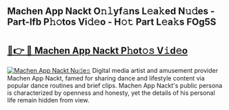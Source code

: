 ## Machen App Nackt O𝚗𝚕yf𝚊ns L𝚎a𝚔ed N𝚞𝚍es - Part-Ifb P𝚑𝚘tos Vi𝚍𝚎o - H𝚘𝚝 Part L𝚎a𝚔s FOg5S

# <h2><a href="http://kfe7rp2.oniu.top/?m=Machen+App+Nackt">🔗👉 🔴 Machen App Nackt P𝚑ot𝚘𝚜 V𝚒d𝚎o</a></h2>

[![Machen App Nackt Nu𝚍e𝚜](https://i.imgur.com/0qMVB7G.gif)](http://kfe7rp2.oniu.top/?m=Machen+App+Nackt)
Digital media artist and amusement provider Machen App Nackt, famed for sharing dance and lifestyle content via popular dance routines and brief clips. Machen App Nackt's public persona is characterized by openness and honesty, yet the details of his personal life remain hidden from view.  
